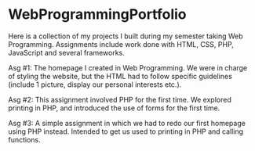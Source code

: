 # WebProgrammingPortfolio
Here is a collection of my projects I built during my semester taking Web Programming. Assignments include work done with HTML, CSS, PHP, JavaScript and several frameworks.

Asg #1: The homepage I created in Web Programming. We were in charge of styling the website, but the HTML had to follow specific guidelines (include 1 picture, display our personal interests etc.).

Asg #2: This assignment involved PHP for the first time. We explored printing in PHP, and introduced the use of forms for the first time. 

Asg #3: A simple assignment in which we had to redo our first homepage using PHP instead. Intended to get us used to printing in PHP and calling functions.





